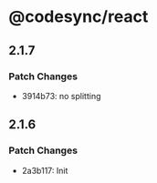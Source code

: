 # @codesync/react

## 2.1.7

### Patch Changes

- 3914b73: no splitting

## 2.1.6

### Patch Changes

- 2a3b117: Init
